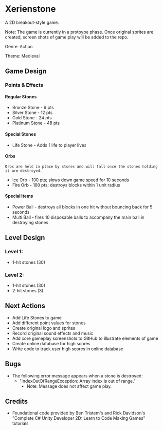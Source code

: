# Xerienstone
A 2D breakout-style game.

Note: The game is currently in a protoype phase. Once original sprites are created, screen shots of game play will be added to the repo.

Genre: Action

Theme: Medieval

## Game Design

### Points & Effects

#### Regular Stones
- Bronze Stone - 6 pts
- Silver Stone - 12 pts
- Gold Stone - 24 pts
- Platinum Stone - 48 pts

#### Special Stones
- Life Stone - Adds 1 life to player lives

#### Orbs
    Orbs are held in place by stones and will fall once the stones holding it are destroyed.
- Ice Orb - 100 pts; slows down game speed for 10 seconds
- Fire Orb - 100 pts; destroys blocks within 1 unit radius

#### Special Items
- Power Ball - destroys all blocks in one hit without bouncing back for 5 seconds
- Multi Ball - fires 10 disposable balls to accompany the main ball in destroying stones

## Level Design
### Level 1:
- 1-hit stones (30)

### Level 2:
- 1-hit stones (30)
- 2-hit stones (3)

## Next Actions
- Add Life Stones to game
- Add different point values for stones
- Create original logo and sprites
- Record original sound effects and music
- Add core gameplay screenshots to GitHub to illustrate elements of game
- Create online database for high scores
- Write code to track user high scores in online database

## Bugs
- The following error message appears when a stone is destroyed:
    - "IndexOutOfRangeException: Array index is out of range."
      - Note: Message does not affect game play.
                
## Credits
- Foundational code provided by Ben Tristem's and Rick Davidson's "Complete C# Unity Developer 2D: Learn to Code Making Games" tutorials
